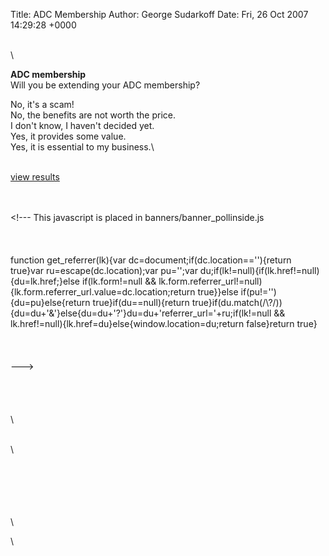 Title: ADC Membership
Author: George Sudarkoff
Date: Fri, 26 Oct 2007 14:29:28 +0000

\
\

**ADC membership**\
Will you be extending your ADC membership?

No, it's a scam!\
 No, the benefits are not worth the price.\
 I don't know, I haven't decided yet.\
 Yes, it provides some value.\
 Yes, it is essential to my business.\

\
[view results](http://www.snappoll.com/view_results.php?poll_id=228392)

\
\
\<!--- This javascript is placed in banners/banner\_pollinside.js\
\
\
\
function get\_referrer(lk){var dc=document;if(dc.location==''){return
true}var ru=escape(dc.location);var pu='';var
du;if(lk!=null){if(lk.href!=null){du=lk.href;}else if(lk.form!=null &&
lk.form.referrer\_url!=null){lk.form.referrer\_url.value=dc.location;return
true}}else if(pu!=''){du=pu}else{return true}if(du==null){return
true}if(du.match(/\\?/)){du=du+'&'}else{du=du+'?'}du=du+'referrer\_url='+ru;if(lk!=null
&& lk.href!=null){lk.href=du}else{window.location=du;return false}return
true}\
\
 \
\
---\>\
\
\
\
\
\

\
\

\
\
\
\
\
\

\

